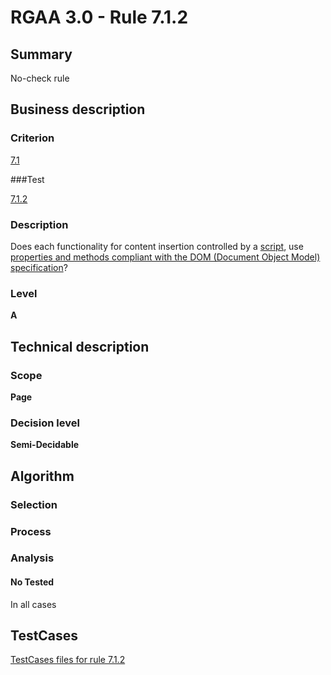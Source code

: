 # RGAA 3.0 -  Rule 7.1.2

## Summary

No-check rule

## Business description

### Criterion

[7.1](http://disic.github.io/rgaa_referentiel_en/RGAA3.0_Criteria_English_version_v1.html#crit-7-1)

###Test

[7.1.2](http://disic.github.io/rgaa_referentiel_en/RGAA3.0_Criteria_English_version_v1.html#test-7-1-2)

### Description
Does each functionality for content insertion
    controlled by a <a href="http://disic.github.io/rgaa_referentiel_en/RGAA3.0_Glossary_English_version_v1.html#mScript">script</a>,
    use <a href="http://disic.github.io/rgaa_referentiel_en/RGAA3.0_Glossary_English_version_v1.html#mDOM">properties and methods compliant with the DOM
  (Document Object Model) specification</a>? 


### Level

**A**

## Technical description

### Scope

**Page**

### Decision level

**Semi-Decidable**

## Algorithm

### Selection

### Process

### Analysis

#### No Tested 

In all cases



##  TestCases 

[TestCases files for rule 7.1.2](https://github.com/Asqatasun/Asqatasun/tree/master/rules/rules-rgaa3.0/src/test/resources/testcases/rgaa30/Rgaa30Rule070102/) 


